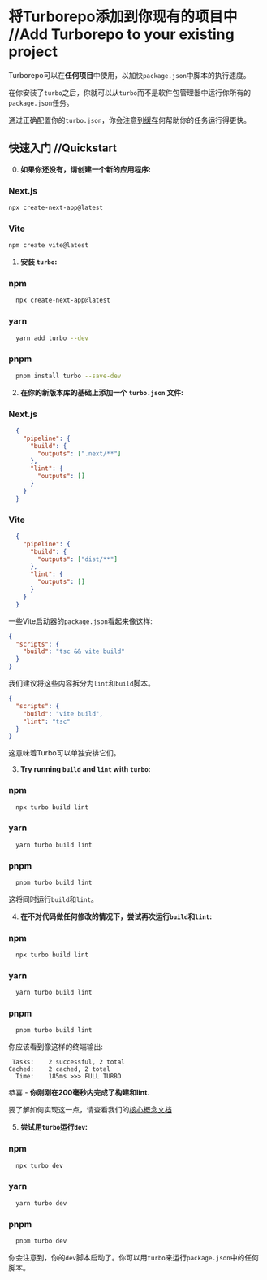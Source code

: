 
# 将Turborepo添加到你现有的项目中 //Add Turborepo to your existing project

Turborepo可以在**任何项目**中使用，以加快`package.json`中脚本的执行速度。


在你安装了`turbo`之后，你就可以从`turbo`而不是软件包管理器中运行你所有的`package.json`任务。

通过正确配置你的`turbo.json`，你会注意到[缓存](https://turbo.build/repo/docs/core-concepts/caching)何帮助你的任务运行得更快。

## 快速入门 //Quickstart

0. **如果你还没有，请创建一个新的应用程序:**

### Next.js

```bash
npx create-next-app@latest
```

### Vite
```bash
npm create vite@latest
```

1. **安装 `turbo`:**

### npm
```bash
  npx create-next-app@latest
```

### yarn
```bash
  yarn add turbo --dev
```

### pnpm
```bash
  pnpm install turbo --save-dev
```

2. **在你的新版本库的基础上添加一个 `turbo.json` 文件:**

### Next.js

```json filename="turbo.json"
  {
    "pipeline": {
      "build": {
        "outputs": [".next/**"]
      },
      "lint": {
        "outputs": []
      }
    }
  }
```

### Vite
```json filename="turbo.json"
  {
    "pipeline": {
      "build": {
        "outputs": ["dist/**"]
      },
      "lint": {
        "outputs": []
      }
    }
  }
```

一些Vite启动器的`package.json`看起来像这样:

```json filename="package.json"
{
  "scripts": {
    "build": "tsc && vite build"
  }
}
```

我们建议将这些内容拆分为`lint`和`build`脚本。

```json filename="package.json"
{
  "scripts": {
    "build": "vite build",
    "lint": "tsc"
  }
}
```

这意味着Turbo可以单独安排它们。

3. **Try running `build` and `lint` with `turbo`:**

### npm
```bash
  npx turbo build lint
```

### yarn
```bash
  yarn turbo build lint
```

### pnpm
```bash
  pnpm turbo build lint
```

这将同时运行`build`和`lint`。

4. **在不对代码做任何修改的情况下，尝试再次运行`build`和`lint`:**

### npm
```bash
  npx turbo build lint
```

### yarn
```bash
  yarn turbo build lint
```

### pnpm
```bash
  pnpm turbo build lint
```

你应该看到像这样的终端输出:

```
 Tasks:    2 successful, 2 total
Cached:    2 cached, 2 total
  Time:    185ms >>> FULL TURBO
```

恭喜 - **你刚刚在200毫秒内完成了构建和lint**.

要了解如何实现这一点，请查看我们的[核心概念文档](https://turbo.build/repo/docs/core-concepts/caching)

5. **尝试用`turbo`运行`dev`:**

### npm
```bash
  npx turbo dev
```

### yarn
```bash
  yarn turbo dev
```

### pnpm
```bash
  pnpm turbo dev
```

你会注意到，你的`dev`脚本启动了。你可以用`turbo`来运行`package.json`中的任何脚本。